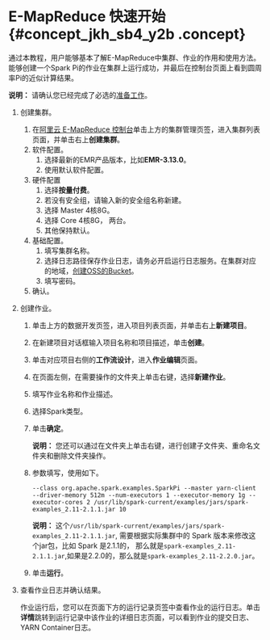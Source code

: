 # E-MapReduce 快速开始 {#concept_jkh_sb4_y2b .concept}

通过本教程，用户能够基本了解E-MapReduce中集群、作业的作用和使用方法。能够创建一个Spark Pi的作业在集群上运行成功，并最后在控制台页面上看到圆周率Pi的近似计算结果。

**说明：** 请确认您已经完成了必选的[准备工作](intl.zh-CN/快速入门/准备工作.md#)。

1.  创建集群。
    1.  在[阿里云 E-MapReduce 控制台](https://emr.console.aliyun.com/)单击上方的集群管理页签，进入集群列表页面，并单击右上**创建集群**。
    2.  软件配置。
        1.  选择最新的EMR产品版本，比如**EMR-3.13.0**。
        2.  使用默认软件配置。
    3.  硬件配置
        1.  选择**按量付费**。
        2.  若没有安全组，请输入新的安全组名称新建。
        3.  选择 Master 4核8G。
        4.  选择 Core 4核8G， 两台。
        5.  其他保持默认。
    4.  基础配置。
        1.  填写集群名称。
        2.  选择日志路径保存作业日志，请务必开启运行日志服务。在集群对应的地域，[创建OSS的Bucket](../../../../intl.zh-CN/快速入门/创建存储空间.md#)。
        3.  填写密码。
    5.  确认。
2.  创建作业。
    1.  单击上方的数据开发页签，进入项目列表页面，并单击右上**新建项目**。
    2.  在新建项目对话框输入项目名称和项目描述，单击**创建**。
    3.  单击对应项目右侧的**工作流设计**，进入**作业编辑**页面。
    4.  在页面左侧，在需要操作的文件夹上单击右键，选择**新建作业**。
    5.  填写作业名称和作业描述。
    6.  选择Spark类型。
    7.  单击**确定**。

        **说明：** 您还可以通过在文件夹上单击右键，进行创建子文件夹、重命名文件夹和删除文件夹操作。

    8.  参数填写，使用如下。

        ```
        --class org.apache.spark.examples.SparkPi --master yarn-client --driver-memory 512m --num-executors 1 --executor-memory 1g --executor-cores 2 /usr/lib/spark-current/examples/jars/spark-examples_2.11-2.1.1.jar 10
        ```

        **说明：** 这个`/usr/lib/spark-current/examples/jars/spark-examples_2.11-2.1.1.jar`, 需要根据实际集群中的 Spark 版本来修改这个jar包，比如 Spark 是2.1.1的， 那么就是`spark-examples_2.11-2.1.1.jar`,如果是2.2.0的，那么就是`spark-examples_2.11-2.2.0.jar`。

    9.  单击**运行**。
3.  查看作业日志并确认结果。

    作业运行后，您可以在页面下方的运行记录页签中查看作业的运行日志。单击**详情**跳转到运行记录中该作业的详细日志页面，可以看到作业的提交日志、YARN Container日志。


